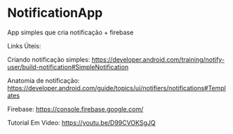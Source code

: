 # NotificationApp
 App simples que cria notificação + firebase

Links Úteis:

Criando notificação simples:
https://developer.android.com/training/notify-user/build-notification#SimpleNotification

Anatomia de notificação:
https://developer.android.com/guide/topics/ui/notifiers/notifications#Templates

Firebase:
https://console.firebase.google.com/

Tutorial Em Video:
https://youtu.be/D99CVOKSgJQ
